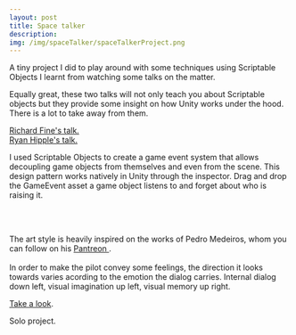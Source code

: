 ```yaml
---
layout: post
title: Space talker
description:
img: /img/spaceTalker/spaceTalkerProject.png
---
```


A tiny project I did to play around with some techniques using Scriptable Objects I learnt from watching some talks on the matter. <br>

Equally great, these two talks will not only teach you about Scriptable objects but they provide some insight on how Unity works under the hood. There is a lot to take away from them. <br>

<a href = "https://www.youtube.com/watch?v=6vmRwLYWNRo" target="_blank"> Richard Fine's talk. </a> <br>
<a href = "https://www.youtube.com/watch?v=raQ3iHhE_Kk" target="_blank"> Ryan Hipple's talk. </a> <br>

I used Scriptable Objects to create a game event system that allows decoupling game objects from themselves and even from the scene. This design pattern works natively in Unity through the inspector. Drag and drop the GameEvent asset a game object listens to and forget about who is raising it.

<div class="img_row">
	<img class="col two" src="{{ site.baseurl }}/img/spaceTalker/spaceTalker3.png" alt="" title="Android screenshot"/>
	<img class="col one" src="{{ site.baseurl }}/img/spaceTalker/spaceTalker2.png" alt="" title="Unity editor"/>
</div>
<br>

The art style is heavily inspired on the works of Pedro Medeiros, whom you can follow on his <a href="https://www.patreon.com/saint11" target="_blank"> Pantreon </a>.
<br>
<br>
In order to make the pilot convey some feelings, the direction it looks towards varies acording to the emotion the dialog carries. Internal dialog down left, visual imagination up left, visual memory up right.

<a class="gameLink" href="{{ site.baseurl }}/webgl/spaceTalker/index.html" target="_blank">Take a look</a>.

<div class="credits">
Solo project.
</div>